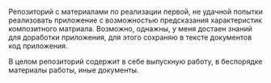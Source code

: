 Репозиторий с материалами по реализации первой, не удачной попытки реализовать приложение с возможностью предсказания характеристик композитного матриала. Возможно, однажны, у меня достаен знаний для доработки приложения, для этого сохраняю в тексте документов код приложения.

В целом репозиторий содержит в себе выпускную работу, в беспорядке материалы работы, иные документы.
